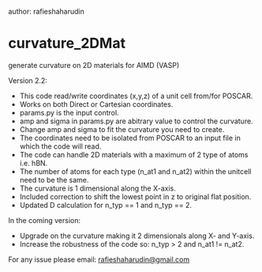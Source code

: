 author: rafieshaharudin

# curvature_2DMat
generate curvature on 2D materials for AIMD (VASP)

Version 2.2:
  - This code read/write coordinates (x,y,z) of a unit cell from/for POSCAR.
  - Works on both Direct or Cartesian coordinates.
  - params.py is the input control.
  - amp and sigma in params.py are abitrary value to control the curvature.
  - Change amp and sigma to fit the curvature you need to create.
  - The coordinates need to be isolated from POSCAR to an input file in which the code will read.
  - The code can handle 2D materials with a maximum of 2 type of atoms i.e. hBN.
  - The number of atoms for each type (n_at1 and n_at2) within the unitcell need to be the same.
  - The curvature is 1 dimensional along the X-axis.
  - Included correction to shift the lowest point in z to original flat position.
  - Updated D calculation for n_typ == 1 and n_typ == 2.

In the coming version:
  - Upgrade on the curvature making it 2 dimensionals along X- and Y-axis.
  - Increase the robustness of the code so: n_typ > 2 and n_at1 != n_at2.

For any issue please email:
rafieshaharudin@gmail.com
